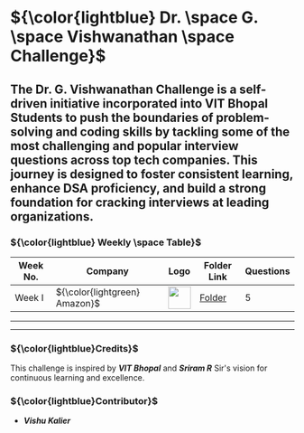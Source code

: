 # ${\color{lightblue} Dr. \space G. \space Vishwanathan \space Challenge}$

The **Dr. G. Vishwanathan Challenge** is a self-driven initiative incorporated into VIT Bhopal Students to push the boundaries of problem-solving and coding skills by tackling some of the most challenging and popular interview questions across top tech companies. This journey is designed to foster consistent learning, enhance DSA proficiency, and build a strong foundation for cracking interviews at leading organizations.
---

### ${\color{lightblue} Weekly \space Table}$

| Week No. | Company | Logo | Folder Link | Questions |
|-|-|-|-|-|
| Week I | ${\color{lightgreen} Amazon}$ | <img src="https://th.bing.com/th?id=OIP.BhAvqPlnLGi436N6VGFwZQHaHa&w=250&h=250&c=8&rs=1&qlt=90&o=6&dpr=1.3&pid=3.1&rm=2" width="40px" height="40px" /> | [Folder](https://github.com/VishuKalier2003/DrGVishwanathanChallengen/tree/main/Amazon) | 5 |

---

---

### ${\color{lightblue}Credits}$

This challenge is inspired by ***VIT Bhopal*** and ***Sriram R*** Sir's vision for continuous learning and excellence.

### ${\color{lightblue}Contributor}$

- ***Vishu Kalier***

